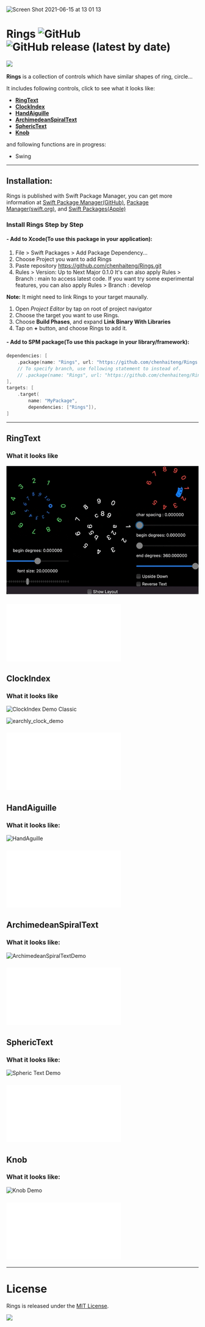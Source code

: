![Screen Shot 2021-06-15 at 13 01 13](https://user-images.githubusercontent.com/1284944/121996229-c6fd8480-cdda-11eb-9c3e-345681b3e641.png)

# Rings ![GitHub](https://img.shields.io/github/license/chenhaiteng/Rings?style=plastic) ![GitHub release (latest by date)](https://img.shields.io/github/v/release/chenhaiteng/Rings) 

<a href="https://www.buymeacoffee.com/chenhaiteng"><img src="https://img.buymeacoffee.com/button-api/?text=Buy me a coffee&emoji=☕&slug=chenhaiteng&button_colour=FFDD00&font_colour=000000&font_family=Bree&outline_colour=000000&coffee_colour=ffffff" /></a>

**Rings** is a collection of controls which have similar shapes of ring, circle...

It includes following controls, click to see what it looks like:

* **[RingText](#ringtext)**
* **[ClockIndex](#clockindex)**
* **[HandAiguille](#handaiguille)**
* **[ArchimedeanSpiralText](#archimedeanspiraltext)**
* **[SphericText](#spherictext)**
* **[Knob](#knob)**

and following functions are in progress:

* Swing

---
## Installation:
Rings is published with Swift Package Manager, you can get more information at [Swift Package Manager(GitHub)](https://github.com/apple/swift-package-manager), [Package Manager(swift.org)](https://swift.org/package-manager/), and [Swift Packages(Apple)](https://developer.apple.com/documentation/swift_packages)

### Install Rings Step by Step
#### - Add to Xcode(To use this package in your application):

1. File > Swift Packages > Add Package Dependency...
2. Choose Project you want to add Rings
3. Paste repository https://github.com/chenhaiteng/Rings.git
4. Rules > Version: Up to Next Major 0.1.0
It's can also apply Rules > Branch : main to access latest code.
If you want try some experimental features, you can also apply Rules > Branch : develop

**Note:** It might need to link Rings to your target maunally.
1. Open *Project Editor* by tap on root of project navigator
2. Choose the target you want to use Rings.
3. Choose **Build Phases**, and expand **Link Binary With Libraries**
4. Tap on **+** button, and choose Rings to add it.

#### - Add to SPM package(To use this package in your library/framework):
```swift
dependencies: [
    .package(name: "Rings", url: "https://github.com/chenhaiteng/Rings.git", from: "0.1.0")
    // To specify branch, use following statement to instead of.
    // .package(name: "Rings", url: "https://github.com/chenhaiteng/Rings.git", .branch("branch_name"))
],
targets: [
    .target(
        name: "MyPackage",
        dependencies: ["Rings"]),
]
```
---

## RingText

### What it looks like
![RingDemo](Sources/Rings/Documentation.docc/Resources/RingTextDemo.gif)

### ![How to use it](Markdown/Rings/RingText.md)

## ClockIndex

### What it looks like
![ClockIndex Demo Classic](https://user-images.githubusercontent.com/1284944/116664495-26d6d200-a9cb-11eb-906c-7ffe659dcfbc.gif)

<img width="598" alt="earchly_clock_demo" src="https://user-images.githubusercontent.com/1284944/116664737-73baa880-a9cb-11eb-97e1-afcb49dfcfcd.png">

### ![How to use it](Markdown/Rings/ClockIndex.md)

## HandAiguille

### What it looks like:
![HandAguille](https://user-images.githubusercontent.com/1284944/118101511-47128200-b40a-11eb-870f-90ac2f2a302a.gif)

### ![How to use it](Markdown/Rings/HandAiguille.md)

## ArchimedeanSpiralText

### What it looks like:
![ArchimedeanSpiralTextDemo](https://user-images.githubusercontent.com/1284944/117950922-3ef10e80-b346-11eb-9da1-50b0f87990a2.gif)

### ![How to use it](Markdown/Rings/ArchimedeanSpiralText.md)

## SphericText

### What it looks like:
![Spheric Text Demo](https://user-images.githubusercontent.com/1284944/118671827-60f8fe00-b82a-11eb-9f0f-821841867cba.gif)

### ![How to use it](Markdown/Rings/SphericText.md)

## Knob

### What it looks like:
![Knob Demo](https://user-images.githubusercontent.com/1284944/120065810-e2138900-c0a5-11eb-8324-2fe340bb578f.gif)


### ![How to use it](Markdown/Rings/Knob.md)

---
# License
Rings is released under the [MIT License](LICENSE).

<a href="https://www.buymeacoffee.com/chenhaiteng"><img src="https://img.buymeacoffee.com/button-api/?text=Buy me a coffee&emoji=☕&slug=chenhaiteng&button_colour=FFDD00&font_colour=000000&font_family=Cookie&outline_colour=000000&coffee_colour=ffffff" /></a>
